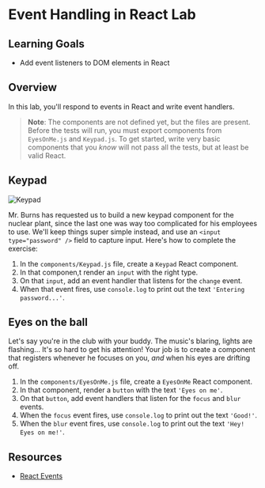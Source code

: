 # Event Handling in React Lab

## Learning Goals

- Add event listeners to DOM elements in React

## Overview

In this lab, you'll respond to events in React and write event handlers.

> **Note**: The components are not defined yet, but the files are present.
> Before the tests will run, you must export components from `EyesOnMe.js` and
> `Keypad.js`. To get started, write very basic components that you _know_ will
> not pass all the tests, but at least be valid React.

## Keypad

![Keypad](https://media.giphy.com/media/3o6MbdTboTFWOUsLkc/giphy.gif)

Mr. Burns has requested us to build a new keypad component for the nuclear
plant, since the last one was way too complicated for his employees to use.
We'll keep things super simple instead, and use an `<input type="password" />`
field to capture input. Here's how to complete the exercise:

1. In the `components/Keypad.js` file, create a `Keypad` React component.
2. In that componen,t render an `input` with the right type.
3. On that `input`, add an event handler that listens for the `change` event.
4. When that event fires, use `console.log` to print out the text `'Entering password...'`.

## Eyes on the ball

Let's say you're in the club with your buddy. The music's blaring, lights are
flashing... It's so hard to get his attention! Your job is to create a component
that registers whenever he focuses on you, _and_ when his eyes are drifting off.

1. In the `components/EyesOnMe.js` file, create a `EyesOnMe` React component.
2. In that component, render a `button` with the text `'Eyes on me'`.
3. On that `button`, add event handlers that listen for the `focus` and `blur` events.
4. When the `focus` event fires, use `console.log` to print out the text `'Good!'`.
5. When the `blur` event fires, use `console.log` to print out the text `'Hey! Eyes on me!'`.

## Resources

- [React Events](https://reactjs.org/docs/events.html)
